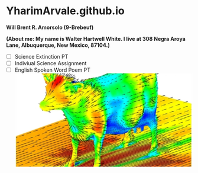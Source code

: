 # YharimArvale.github.io
**Will Brent R. Amorsolo (9-Brebeuf)**

**(About me: My name is Walter Hartwell White. I live at 308 Negra Aroya Lane, Albuquerque, New Mexico, 87104.)**
- [ ] Science Extinction PT
- [ ] Indiviual Science Assignment
- [ ] English Spoken Word Poem PT
![Aerodynamics of a cow](honestly.jpg)
